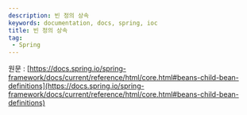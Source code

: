 ```yaml
---
description: 빈 정의 상속
keywords: documentation, docs, spring, ioc
title: 빈 정의 상속
tag:
 - Spring
---
```


원문 : [https://docs.spring.io/spring-framework/docs/current/reference/html/core.html#beans-child-bean-definitions](https://docs.spring.io/spring-framework/docs/current/reference/html/core.html#beans-child-bean-definitions)